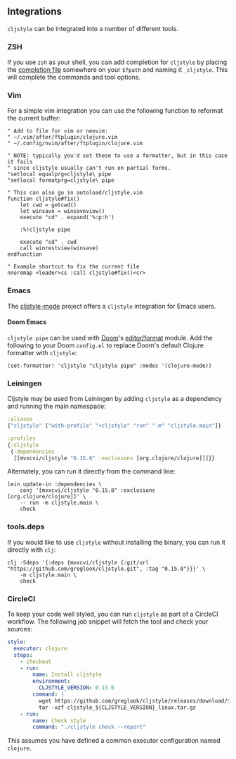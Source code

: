 ## Integrations

`cljstyle` can be integrated into a number of different tools.

### ZSH

If you use `zsh` as your shell, you can add completion for `cljstyle` by
placing the [completion file](completion.zsh) somewhere on your `$fpath` and
naming it `_cljstyle`. This will complete the commands and tool options.


### Vim

For a simple vim integration you can use the following function to reformat the
current buffer:

```vim
" Add to file for vim or neovim:
" ~/.vim/after/ftplugin/clojure.vim
" ~/.config/nvim/after/ftplugin/clojure.vim

" NOTE: typically you'd set these to use a formatter, but in this case it fails
" since cljstyle usually can't run on partial forms.
"setlocal equalprg=cljstyle\ pipe
"setlocal formatprg=cljstyle\ pipe

" This can also go in autoload/cljstyle.vim
function cljstyle#fix()
    let cwd = getcwd()
    let winsave = winsaveview()
    execute "cd" . expand('%:p:h')

    :%!cljstyle pipe

    execute "cd" . cwd
    call winrestview(winsave)
endfunction

" Example shortcut to fix the current file
nnoremap <leader>cs :call cljstyle#fix()<cr>
```


### Emacs

The [cljstyle-mode](https://github.com/jstokes/cljstyle-mode) project offers a
`cljstyle` integration for Emacs users.

#### Doom Emacs

`cljstyle pipe` can be used with [Doom](https://github.com/hlissner/doom-emacs)'s
[editor/format](https://github.com/hlissner/doom-emacs/blob/develop/modules/editor/format/README.org)
module. Add the following to your Doom `config.el` to replace Doom's default
Clojure formatter with `cljstyle`:

```elisp
(set-formatter! 'cljstyle "cljstyle pipe" :modes '(clojure-mode))
```

### Leiningen

Cljstyle may be used from Leiningen by adding `cljstyle` as a dependency and
running the main namespace:

```clojure
:aliases
{"cljstyle" ["with-profile" "+cljstyle" "run" "-m" "cljstyle.main"]}

:profiles
{:cljstyle
 {:dependencies
  [[mvxcvi/cljstyle "0.15.0" :exclusions [org.clojure/clojure]]]}}
```

Alternately, you can run it directly from the command line:

```shell
lein update-in :dependencies \
    conj '[mvxcvi/cljstyle "0.15.0" :exclusions [org.clojure/clojure]]' \
    -- run -m cljstyle.main \
    check
```


### tools.deps

If you would like to use `cljstyle` without installing the binary, you can run
it directly with `clj`:

```shell
clj -Sdeps '{:deps {mvxcvi/cljstyle {:git/url "https://github.com/greglook/cljstyle.git", :tag "0.15.0"}}}' \
    -m cljstyle.main \
    check
```


### CircleCI

To keep your code well styled, you can run `cljstyle` as part of a CircleCI
workflow. The following job snippet will fetch the tool and check your sources:

```yaml
style:
  executor: clojure
  steps:
    - checkout
    - run:
        name: Install cljstyle
        environment:
          CLJSTYLE_VERSION: 0.15.0
        command: |
          wget https://github.com/greglook/cljstyle/releases/download/${CLJSTYLE_VERSION}/cljstyle_${CLJSTYLE_VERSION}_linux.tar.gz
          tar -xzf cljstyle_${CLJSTYLE_VERSION}_linux.tar.gz
    - run:
        name: Check style
        command: "./cljstyle check --report"
```

This assumes you have defined a common executor configuration named `clojure`.
